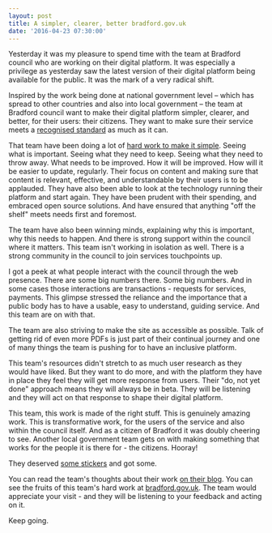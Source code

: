 ```yaml
---
layout: post
title: A simpler, clearer, better bradford.gov.uk
date: '2016-04-23 07:30:00'
---
```


Yesterday it was my pleasure to spend time with the team at Bradford council who are working on their digital platform. It was especially a privilege as yesterday saw the latest version of their digital platform being available for the public. It was the mark of a very radical shift.

Inspired by the work being done at national government level – which has spread to other countries and also into local government – the team at Bradford council want to make their digital platform simpler, clearer, and better, for their users: their citizens. They want to make sure their service meets a [recognised standard](https://www.gov.uk/service-manual/digital-by-default) as much as it can.

That team have been doing a lot of [hard work to make it simple](https://gds.blog.gov.uk/2014/07/28/doing-the-hard-work-to-make-things-simple/). Seeing what is important. Seeing what they need to keep. Seeing what they need to throw away. What needs to be improved. How it will be improved. How will it be easier to update, regularly. Their focus on content and making sure that content is relevant, effective, and understandable by their users is to be applauded. They have also been able to look at the technology running their platform and start again. They have been prudent with their spending, and embraced open source solutions. And have ensured that anything "off the shelf" meets needs first and foremost.

The team have also been winning minds, explaining why this is important, why this needs to happen. And there is strong support within the council where it matters. This team isn't working in isolation as well. There is a strong community in the council to join services touchpoints up.

I got a peek at what people interact with the council through the web presence. There are some big numbers there. Some big numbers. And in some cases those interactions are transactions - requests for services, payments. This glimpse stressed the reliance and the importance that a public body has to have a usable, easy to understand, guiding service. And this team are on with that.

The team are also striving to make the site as accessible as possible. Talk of getting rid of even more PDFs is just part of their continual journey and one of many things the team is pushing for to have an inclusive platform.

This team's resources didn't stretch to as much user research as they would have liked. But they want to do more, and with the platform they have in place they feel they will get more response from users. Their "do, not yet done" approach means they will always be in beta. They will be listening and they will act on that response to shape their digital platform.

This team, this work is made of the right stuff. This is genuinely amazing work. This is transformative work, for the users of the service and also within the council itself. And as a citizen of Bradford it was doubly cheering to see. Another local government team gets on with making something that works for the people it is there for - the citizens. Hooray!

They deserved [some stickers](/gov-patches/) and got some.

You can read the team's thoughts about their work [on their blog](https://bradfordmdc.wordpress.com/2016/04/22/making-our-new-website-live/). You can see the fruits of this team's hard work at [bradford.gov.uk](http://www.bradford.gov.uk). The team would appreciate your visit - and they will be listening to your feedback and acting on it.

Keep going.
